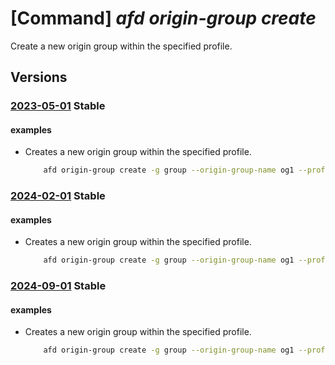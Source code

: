 # [Command] _afd origin-group create_

Create a new origin group within the specified profile.

## Versions

### [2023-05-01](/Resources/mgmt-plane/L3N1YnNjcmlwdGlvbnMve30vcmVzb3VyY2Vncm91cHMve30vcHJvdmlkZXJzL21pY3Jvc29mdC5jZG4vcHJvZmlsZXMve30vb3JpZ2luZ3JvdXBzL3t9/2023-05-01.xml) **Stable**

<!-- mgmt-plane /subscriptions/{}/resourcegroups/{}/providers/microsoft.cdn/profiles/{}/origingroups/{} 2023-05-01 -->

#### examples

- Creates a new origin group within the specified profile.
    ```bash
        afd origin-group create -g group --origin-group-name og1 --profile-name profile --probe-request-type GET --probe-protocol Http --probe-interval-in-seconds 120 --probe-path /test1/azure.txt --sample-size 4 --successful-samples-required 3 --additional-latency-in-milliseconds 50
    ```

### [2024-02-01](/Resources/mgmt-plane/L3N1YnNjcmlwdGlvbnMve30vcmVzb3VyY2Vncm91cHMve30vcHJvdmlkZXJzL21pY3Jvc29mdC5jZG4vcHJvZmlsZXMve30vb3JpZ2luZ3JvdXBzL3t9/2024-02-01.xml) **Stable**

<!-- mgmt-plane /subscriptions/{}/resourcegroups/{}/providers/microsoft.cdn/profiles/{}/origingroups/{} 2024-02-01 -->

#### examples

- Creates a new origin group within the specified profile.
    ```bash
        afd origin-group create -g group --origin-group-name og1 --profile-name profile --probe-request-type GET --probe-protocol Http --probe-interval-in-seconds 120 --probe-path /test1/azure.txt --sample-size 4 --successful-samples-required 3 --additional-latency-in-milliseconds 50
    ```

### [2024-09-01](/Resources/mgmt-plane/L3N1YnNjcmlwdGlvbnMve30vcmVzb3VyY2Vncm91cHMve30vcHJvdmlkZXJzL21pY3Jvc29mdC5jZG4vcHJvZmlsZXMve30vb3JpZ2luZ3JvdXBzL3t9/2024-09-01.xml) **Stable**

<!-- mgmt-plane /subscriptions/{}/resourcegroups/{}/providers/microsoft.cdn/profiles/{}/origingroups/{} 2024-09-01 -->

#### examples

- Creates a new origin group within the specified profile.
    ```bash
        afd origin-group create -g group --origin-group-name og1 --profile-name profile --probe-request-type GET --probe-protocol Http --probe-interval-in-seconds 120 --probe-path /test1/azure.txt --sample-size 4 --successful-samples-required 3 --additional-latency-in-milliseconds 50  --enable-health-probe true
    ```
